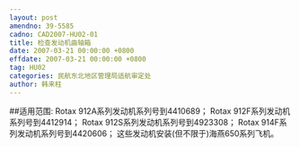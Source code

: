 ```yaml
---
layout: post
amendno: 39-5585
cadno: CAD2007-HU02-01
title: 检查发动机曲轴箱
date: 2007-03-21 00:00:00 +0800
effdate: 2007-03-21 00:00:00 +0800
tag: HU02
categories: 民航东北地区管理局适航审定处
author: 韩来柱
---
```


##适用范围:
Rotax 912A系列发动机系列号到4410689；     Rotax 912F系列发动机系列号到4412914；     Rotax 912S系列发动机系列号到4923308；     Rotax 914F系列发动机系列号到4420606；     这些发动机安装(但不限于)海燕650系列飞机。

